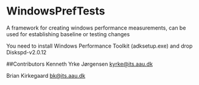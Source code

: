 # WindowsPrefTests
A framework for creating windows performance measurements, can be used for establishing baseline or testing changes

You need to install Windows Performance Toolkit (adksetup.exe) and drop Diskspd-v2.0.12 

##Contributors 
Kenneth Yrke Jørgensen <kyrke@its.aau.dk>

Brian Kirkegaard <bk@its.aau.dk>
